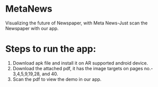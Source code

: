 # MetaNews
 Visualizing the future of Newspaper, with Meta News-Just scan the Newspaper with our app.
 
# Steps to run the app:
 1. Download apk file and install it on AR supported android device.
 2. Download the attached pdf, it has the image targets on pages no.- 3,4,5,9,19,28, and 40.
 3. Scan the pdf to view the demo in our app.
